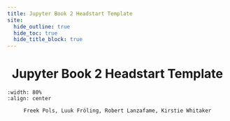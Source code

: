 ```yaml
---
title: Jupyter Book 2 Headstart Template
site:
  hide_outline: true
  hide_toc: true
  hide_title_block: true
---
```


<div style="text-align: center">

# Jupyter Book 2 Headstart Template

</div>

```{figure} Figures/Cover.PNG
:width: 80%
:align: center
```

<div style="text-align: center", font-size: 1.2em>

    Freek Pols, Luuk Fröling, Robert Lanzafame, Kirstie Whitaker

</div>